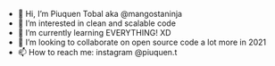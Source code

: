 - 👋 Hi, I’m Piuquen Tobal aka @mangostaninja
- 👀 I’m interested in clean and scalable code
- 🌱 I’m currently learning EVERYTHING! XD
- 💞️ I’m looking to collaborate on open source code a lot more in 2021
- 📫 How to reach me: instagram @piuquen.t

<!---
mangostaninja/mangostaninja is a ✨ special ✨ repository because its `README.md` (this file) appears on your GitHub profile.
You can click the Preview link to take a look at your changes.
--->
